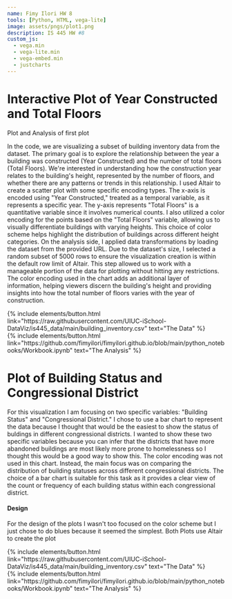 ```yaml
---
name: Fimy Ilori HW 8
tools: [Python, HTML, vega-lite]
image: assets/pngs/plot1.png
description: IS 445 HW #8 
custom_js:
  - vega.min
  - vega-lite.min
  - vega-embed.min
  - justcharts
---
```



# Interactive Plot of Year Constructed and Total Floors

Plot and Analysis of first plot


 





<vegachart schema-url="{{ site.baseurl }}/assets/json/visualization.vl (1).json" style="width: 100%"></vegachart>

In the code, we are visualizing a subset of building inventory data from the dataset. The primary goal is to explore the relationship between the year a building was constructed (Year Constructed) and the number of total floors (Total Floors). We're interested in understanding how the construction year relates to the building's height, represented by the number of floors, and whether there are any patterns or trends in this relationship. I used Altair to create a scatter plot with some specific encoding types. The x-axis is encoded using "Year Constructed," treated as a temporal variable, as it represents a specific year. The y-axis represents "Total Floors" is a quantitative variable since it involves numerical counts. I also utilized a color encoding for the points based on the "Total Floors" variable, allowing us to visually differentiate buildings with varying heights. This choice of color scheme helps highlight the distribution of buildings across different height categories. On the analysis side, I applied data transformations by loading the dataset from the provided URL. Due to the dataset's size, I selected a random subset of 5000 rows to ensure the visualization creation is within the default row limit of Altair. This step allowed us to work with a manageable portion of the data for plotting without hitting any restrictions. The color encoding used in the chart adds an additional layer of information, helping viewers discern the building's height and providing insights into how the total number of floors varies with the year of construction.



<div class="left">
{% include elements/button.html link="https://raw.githubusercontent.com/UIUC-iSchool-DataViz/is445_data/main/building_inventory.csv" text="The Data" %}
</div>



<div class="right">
{% include elements/button.html link="https://github.com/fimyilori/fimyilori.github.io/blob/main/python_notebooks/Workbook.ipynb" text="The Analysis" %}
</div>



# Plot of Building Status and Congressional District 





<vegachart schema-url="{{ site.baseurl }}/assets/json/visualization.vl.json" style="width: 100%"></vegachart>



For this visualization I am focusing on two specific variables: "Building Status" and "Congressional District." I chose to use a bar chart to represent the data because I thought that would be the easiest to show the status of buldings in different congressional districts. I wanted to show these two specific variables because you can infer that the districts that have more abandoned buildings are most likely more prone to homelessness so I thought this would be a good way to show this. The color encoding was not used in this chart. Instead, the main focus was on comparing the distribution of building statuses across different congressional districts. The choice of a bar chart is suitable for this task as it provides a clear view of the count or frequency of each building status within each congressional district.


####  Design

For the design of the plots I wasn't too focused on the color scheme but I just chose to do blues because it seemed the simplest. Both Plots use Altair to create the plot



<!-- these are written in a combo of html and liquid - --> 

<div class="left">
{% include elements/button.html link="https://raw.githubusercontent.com/UIUC-iSchool-DataViz/is445_data/main/building_inventory.csv" text="The Data" %}
</div>

<div class="right">
{% include elements/button.html link="https://github.com/fimyilori/fimyilori.github.io/blob/main/python_notebooks/Workbook.ipynb" text="The Analysis" %}
</div>



